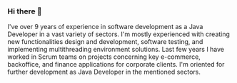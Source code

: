 ### Hi there 👋

I've over 9 years of experience in software development as a Java Developer in a vast variety of sectors. I'm mostly experienced with creating new functionalities design and development, software testing, and implementing multithreading environment solutions. Last few years I have worked in Scrum teams on projects concerning key e-commerce, backoffice, and finance applications for corporate clients. I'm oriented for further development as Java Developer in the mentioned sectors.

